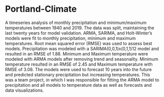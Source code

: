 # Portland-Climate
A timeseries analysis of monthly precipitation and minimum/maximum temperatures between 1940 and 2019. The data was split, maintaining the last twenty years for model validation. ARMA, SARIMA, and Holt-Winter’s models were fit to monthly precipitation, minimum and maximum temperatures. Root mean squared error (RMSE) was used to assess best models. Precipitation was modeled with a SARIMA(0,0,1)x(0,1,1)12 model and resulted in an RMSE of 1.88. Minimum and Maximum temperature were modeled with ARMA models after removing trend and seasonality. Minimum temperature resulted in an RMSE of 2.45 and Maximum temperature with RMSE of 3.08. The models were used to forecast 10 years into the future and predicted stationary precipitation but increasing temperatures. This was a team project, in which I was responsible for fitting the ARMA model to precipitation and all models to temperature data as well as forecasts and data visualizations.
